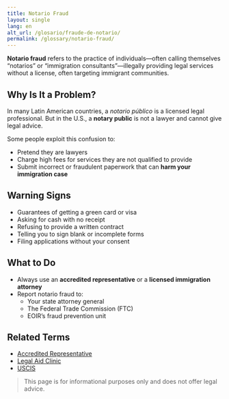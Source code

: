 ```yaml
---
title: Notario Fraud
layout: single
lang: en
alt_url: /glosario/fraude-de-notario/
permalink: /glossary/notario-fraud/
---
```


**Notario fraud** refers to the practice of individuals—often calling themselves “notarios” or “immigration consultants”—illegally providing legal services without a license, often targeting immigrant communities.

## Why Is It a Problem?

In many Latin American countries, a *notario público* is a licensed legal professional. But in the U.S., a **notary public** is not a lawyer and cannot give legal advice.

Some people exploit this confusion to:

- Pretend they are lawyers
- Charge high fees for services they are not qualified to provide
- Submit incorrect or fraudulent paperwork that can **harm your immigration case**

## Warning Signs

- Guarantees of getting a green card or visa
- Asking for cash with no receipt
- Refusing to provide a written contract
- Telling you to sign blank or incomplete forms
- Filing applications without your consent

## What to Do

- Always use an **accredited representative** or a **licensed immigration attorney**
- Report notario fraud to:
  - Your state attorney general
  - The Federal Trade Commission (FTC)
  - EOIR’s fraud prevention unit

## Related Terms

- [Accredited Representative](/glossary/accredited-representative/)
- [Legal Aid Clinic](/glossary/legal-aid-clinic/)
- [USCIS](/glossary/uscis/)

> This page is for informational purposes only and does not offer legal advice.